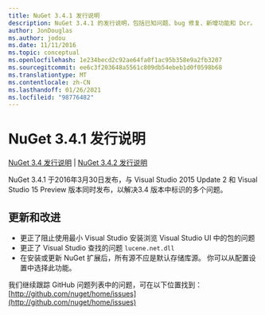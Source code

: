 ```yaml
---
title: NuGet 3.4.1 发行说明
description: NuGet 3.4.1 的发行说明，包括已知问题、bug 修复、新增功能和 Dcr。
author: JonDouglas
ms.author: jodou
ms.date: 11/11/2016
ms.topic: conceptual
ms.openlocfilehash: 1e234becd2c92ae64fa0f1ac95b358e9a2fb3207
ms.sourcegitcommit: ee6c3f203648a5561c809db54ebeb1d0f0598b68
ms.translationtype: MT
ms.contentlocale: zh-CN
ms.lasthandoff: 01/26/2021
ms.locfileid: "98776482"
---
```

# <a name="nuget-341-release-notes"></a>NuGet 3.4.1 发行说明

[NuGet 3.4 发行说明](../release-notes/nuget-3.4.md)  | [NuGet 3.4.2 发行说明](../release-notes/nuget-3.4.2.md)

NuGet 3.4.1 于2016年3月30日发布，与 Visual Studio 2015 Update 2 和 Visual Studio 15 Preview 版本同时发布，以解决3.4 版本中标识的多个问题。

## <a name="updates-and-improvements"></a>更新和改进

* 更正了阻止使用最小 Visual Studio 安装浏览 Visual Studio UI 中的包的问题
* 更正了 Visual Studio 查找的问题 `lucene.net.dll`
* 在安装或更新 NuGet 扩展后，所有源不应是默认存储库源。  你可以从配置设置中选择此功能。

我们继续跟踪 GitHub 问题列表中的问题，可在以下位置找到： [http://github.com/nuget/home/issues](http://github.com/nuget/home/issues)